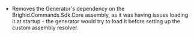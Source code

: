 - Removes the Generator's dependency on the Brighid.Commands.Sdk.Core assembly, as it was having issues loading it at startup - the generator would try to load it before setting up the custom assembly resolver.